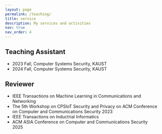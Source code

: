 ```yaml
---
layout: page
permalink: /teaching/
title: service
description: My services and activities
nav: true
nav_order: 4
---
```


## Teaching Assistant

- 2023 Fall, Computer Systems Security, KAUST
- 2024 Fall, Computer Systems Security, KAUST

## Reviewer

- IEEE Transactions on Machine Learning in Communications and Networking
- The 5th Workshop on CPSIoT Security and Privacy on ACM Conference on Computer and Communications Security 2023
- IEEE Transactions on Inductrial Informatics
- ACM ASIA Conference on Computer and Communications Security 2025
